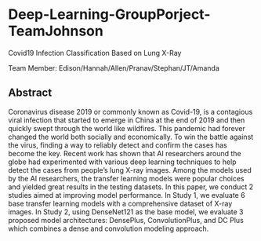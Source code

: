 # Deep-Learning-GroupPorject-TeamJohnson
Covid19 Infection Classification Based on Lung X-Ray

Team Member: Edison/Hannah/Allen/Pranav/Stephan/JT/Amanda

## Abstract
Coronavirus disease 2019 or commonly known as Covid-19, is a contagious viral infection that started to emerge in China at the end of 2019 and then quickly swept through the world like wildfires. This pandemic had forever changed the world both socially and economically. To win the battle against the virus, finding a way to reliably detect and confirm the cases has become the key. Recent work has shown that AI researchers around the globe had experimented with various deep learning techniques to help detect the cases from people’s lung X-ray images. Among the models used by the AI researchers, the transfer learning models were popular choices and yielded great results in the testing datasets. In this paper, we conduct 2 studies aimed at improving model performance. In Study 1, we evaluate 6 base transfer learning models with a comprehensive dataset of X-ray images. In Study 2, using DenseNet121 as the base model, we evaluate 3 proposed model architectures: DensePlus, ConvolutionPlus, and DC Plus which combines a dense and convolution modeling approach. 

 


